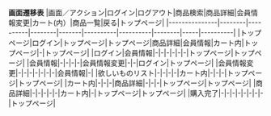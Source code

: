 **画面遷移表** 
|画面／アクション|ログイン|ログアウト|商品検索|商品詳細|会員情報変更|カート(内）|商品一覧|戻る|トップページ|
|---------------|--------|----------|--------|-------|----------|----------|--------|-----|----------|
|トップページ|ログイン|トップページ|トップページ|商品詳細|会員情報|カート内|トップページ|-|トップページ|
|ログイン|会員情報|-|-|-|-|-|-|トップページ|トップページ|
|会員情報|-|-|-|-|会員情報変更|-|-|ログイン|トップページ|
|会員情報変更|-|-|-|-|-|-|-|会員情報|-|
|欲しいものリスト|-|-|-|-|カート内|-|-|-|トップページ|トップページ|
|カート内|-|-|-|商品詳細|-|-|-|トップページ|トップページ|
|商品詳細|-|-|-|-|-|カート内|-|トップページ|トップページ|
|購入完了|-|-|-|-|-|-|-|-|トップページ|

